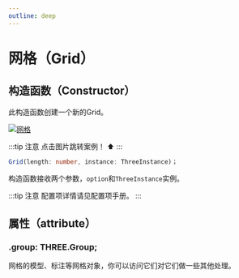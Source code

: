 ```yaml
---
outline: deep
---
```


# 网格（Grid）

## 构造函数（Constructor）
此构造函数创建一个新的Grid。

[![网格](https://img.picgo.net/2024/11/01/379655119-12715265-cc6b-4349-9d2b-29d9009fd8401964a9cfe904a504.gif)](https://github.com/flowers-10/three-auto/blob/main/packages/examples/src/grid.ts)

:::tip 注意
点击图片跳转案例！ ⬆️
:::


```typescript
Grid(length: number, instance: ThreeInstance)；
```
构造函数接收两个参数，`option`和`ThreeInstance`实例。

:::tip 注意
配置项详情请见配置项手册。
:::

## 属性（attribute）

### .group: THREE.Group;
网格的模型、标注等网格对象，你可以访问它们对它们做一些其他处理。





